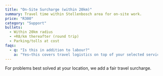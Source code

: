 ```yaml
---
title: "On-Site Surcharge (within 20km)"
summary: Travel time within Stellenbosch area for on-site work.
price: "R300"
category: "Support"
bullets:
  - Within 20km radius
  - +R8/km thereafter (round trip)
  - Parking/tolls at cost
faqs:
  - q: "Is this in addition to labour?"
    a: "Yes—this covers travel logistics on top of your selected service."
---
```


For problems best solved at your location, we add a fair travel surcharge.

